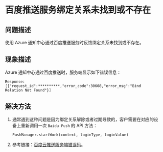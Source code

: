 <properties
    pageTitle="百度推送服务绑定关系未找到或不存在"
    description="通过调用 Baidu Push API 修复 Bind Relation Not Found 错误"
    services="notification-hubs"
    documentationCenter=""
    authors=""
    manager=""
    editor=""
    tags="Notification Hubs,Baidu,Bind Relation"/>

<tags
    ms.service="notification-hubs-aog"
    ms.date="12/15/2016"
    wacn.date="12/15/2016"/>

# 百度推送服务绑定关系未找到或不存在

## 问题描述

使用 Azure 通知中心通过百度推送服务时反馈绑定关系未找到或不存在。

## 现象描述

Azure 通知中心通过百度推送时，服务端显示如下错误信息：

	Response:[{"request_id":**********,"error_code":30608,"error_msg":"Bind Relation Not Found"}]

## 解决方法

1.	通常遇到这种问题是因为绑定关系解除或者过期导致的，客户需要在对应的设备上重新调用一次 `Baidu Push` 的 API 方法：

		PushManager.startWork(context, loginType, loginValue)

2.	参考链接：[百度云推送服务端错误码](http://push.baidu.com/doc/restapi/error_code)。


